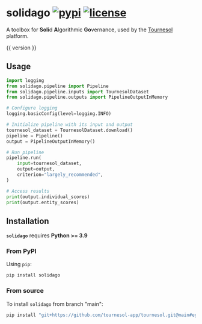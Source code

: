 # solidago [![pypi](https://img.shields.io/pypi/v/solidago.svg?color=%2334D058)](https://pypi.python.org/pypi/solidago) [![license](https://img.shields.io/pypi/l/solidago)](https://github.com/tournesol-app/tournesol/blob/main/solidago/README.md#copyright--license)

A toolbox for **Soli**d **A**lgorithmic **Go**vernance, used by the [Tournesol](https://tournesol.app) platform.

{{ version }}


## Usage

```py title="Pipeline Usage"
import logging
from solidago.pipeline import Pipeline
from solidago.pipeline.inputs import TournesolDataset
from solidago.pipeline.outputs import PipelineOutputInMemory

# Configure logging
logging.basicConfig(level=logging.INFO)

# Initialize pipeline with its input and output
tournesol_dataset = TournesolDataset.download()
pipeline = Pipeline()
output = PipelineOutputInMemory()

# Run pipeline
pipeline.run(
    input=tournesol_dataset,
    output=output,
    criterion="largely_recommended",
)

# Access results
print(output.individual_scores)
print(output.entity_scores)
```

## Installation

**`solidago`** requires **Python >= 3.9**

### From PyPI

Using `pip`:

```bash
pip install solidago
```

### From source

To install `solidago` from branch "main":

```bash
pip install "git+https://github.com/tournesol-app/tournesol.git@main#egg=solidago&subdirectory=solidago"
```